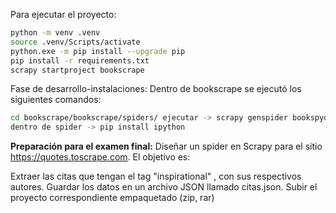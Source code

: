 Para ejecutar el proyecto:
```bash
python -m venv .venv
source .venv/Scripts/activate
python.exe -m pip install --upgrade pip
pip install -r requirements.txt 
scrapy startproject bookscrape
```
Fase de desarrollo-instalaciones:
Dentro de bookscrape se ejecutó los siguientes comandos:
```bash
cd bookscrape/bookscrape/spiders/ ejecutar -> scrapy genspider bookspyder quotes.toscrape.com
dentro de spider -> pip install ipython
```

**Preparación para el examen final:**
Diseñar un spider en Scrapy para el sitio https://quotes.toscrape.com. El objetivo es: 

Extraer las citas que tengan el tag "inspirational" , con sus respectivos autores. 
Guardar los datos en un archivo JSON llamado citas.json.
Subir el proyecto correspondiente empaquetado (zip, rar)